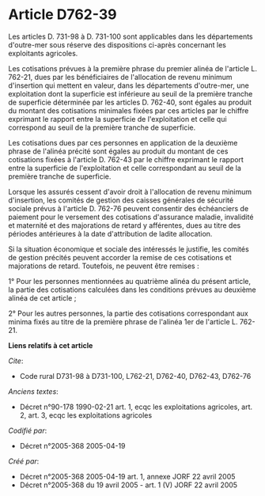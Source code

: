 # Article D762-39

Les articles D. 731-98 à D. 731-100 sont applicables dans les départements d'outre-mer sous réserve des dispositions ci-après
concernant les exploitants agricoles.

Les cotisations prévues à la première phrase du premier alinéa de l'article L. 762-21, dues par les bénéficiaires de
l'allocation de revenu minimum d'insertion qui mettent en valeur, dans les départements d'outre-mer, une exploitation dont la
superficie est inférieure au seuil de la première tranche de superficie déterminée par les articles D. 762-40, sont égales au
produit du montant des cotisations minimales fixées par ces articles par le chiffre exprimant le rapport entre la superficie
de l'exploitation et celle qui correspond au seuil de la première tranche de superficie.

Les cotisations dues par ces personnes en application de la deuxième phrase de l'alinéa précité sont égales au produit du
montant de ces cotisations fixées à l'article D. 762-43 par le chiffre exprimant le rapport entre la superficie de
l'exploitation et celle correspondant au seuil de la première tranche de superficie.

Lorsque les assurés cessent d'avoir droit à l'allocation de revenu minimum d'insertion, les comités de gestion des caisses
générales de sécurité sociale prévus à l'article D. 762-76 peuvent consentir des échéanciers de paiement pour le versement
des cotisations d'assurance maladie, invalidité et maternité et des majorations de retard y afférentes, dues au titre des
périodes antérieures à la date d'attribution de ladite allocation.

Si la situation économique et sociale des intéressés le justifie, les comités de gestion précités peuvent accorder la remise
de ces cotisations et majorations de retard. Toutefois, ne peuvent être remises :

1° Pour les personnes mentionnées au quatrième alinéa du présent article, la partie des cotisations calculées dans les
conditions prévues au deuxième alinéa de cet article ;

2° Pour les autres personnes, la partie des cotisations correspondant aux minima fixés au titre de la première phrase de
l'alinéa 1er de l'article L. 762-21.

**Liens relatifs à cet article**

_Cite_:

  - Code rural D731-98 à D731-100, L762-21, D762-40, D762-43, D762-76

_Anciens textes_:

  - Décret n°90-178 1990-02-21 art. 1, ecqc les exploitations agricoles, art. 2, art. 3, ecqc les exploitations agricoles

_Codifié par_:

  - Décret n°2005-368 2005-04-19

_Créé par_:

  - Décret n°2005-368 2005-04-19 art. 1, annexe JORF 22 avril 2005
  - Décret n°2005-368 du 19 avril 2005 - art. 1 (V) JORF 22 avril 2005
